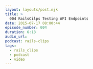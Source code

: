```yaml
---
layout: layouts/post.njk
title: >
  004 RailsCilps Testing API Endpoints
date: 2015-07-17 08:00:44
episode_number: 004
duration: 6:13
audio_url:
podcast: rails-clips
tags:
  - rails_clips
  - podcast
  - video
---
```


